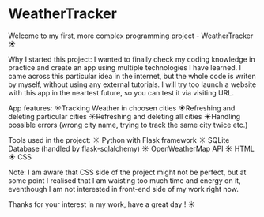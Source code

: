 # WeatherTracker

 Welcome to my first, more complex programming project - WeatherTracker ☀️

Why I started this project:
I wanted to finally check my coding knowledge in practice and create an app using multiple technologies I have learned.
I came across this particular idea in the internet, but the whole code is writen by myself, without using any external tutorials.
I will try too launch a website with this app in the neartest future, so you can test it via visiting URL.

App features:
☀️Tracking Weather in choosen cities
☀️Refreshing and deleting particular cities
☀️Refreshing and deleting all cities
☀️Handling possible errors (wrong city name, trying to track the same city twice etc.)

Tools used in the project:
☀️ Python with Flask framework
☀️ SQLite Database (handled by flask-sqlalchemy)
☀️ OpenWeatherMap API
☀️ HTML
☀️ CSS

Note: 
I am aware that CSS side of the project might not be perfect, but at some point I realised that I am waisting too much time and energy
on it, eventhough I am not interested in front-end side of my work right now.


Thanks for your interest in my work, have a great day ! ☀️
